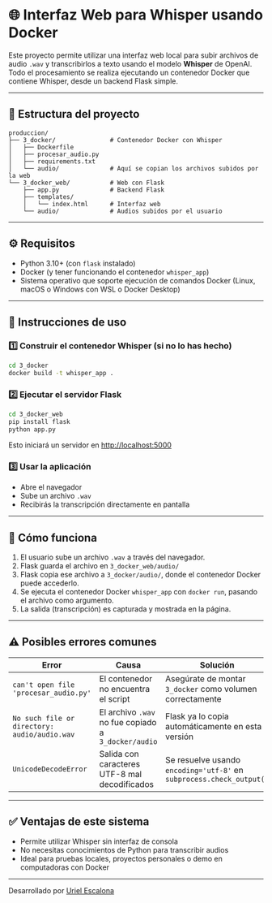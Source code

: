 # 🌐 Interfaz Web para Whisper usando Docker

Este proyecto permite utilizar una interfaz web local para subir archivos de audio `.wav` y transcribirlos a texto usando el modelo **Whisper** de OpenAI. Todo el procesamiento se realiza ejecutando un contenedor Docker que contiene Whisper, desde un backend Flask simple.

---

## 📁 Estructura del proyecto

```
produccion/
├── 3_docker/               # Contenedor Docker con Whisper
│   ├── Dockerfile
│   ├── procesar_audio.py
│   ├── requirements.txt
│   └── audio/              # Aquí se copian los archivos subidos por la web
└── 3_docker_web/           # Web con Flask
    ├── app.py              # Backend Flask
    ├── templates/
    │   └── index.html      # Interfaz web
    └── audio/              # Audios subidos por el usuario
```

---

## ⚙️ Requisitos

- Python 3.10+ (con `flask` instalado)
- Docker (y tener funcionando el contenedor `whisper_app`)
- Sistema operativo que soporte ejecución de comandos Docker (Linux, macOS o Windows con WSL o Docker Desktop)

---

## 🚀 Instrucciones de uso

### 1️⃣ Construir el contenedor Whisper (si no lo has hecho)

```bash
cd 3_docker
docker build -t whisper_app .
```

### 2️⃣ Ejecutar el servidor Flask

```bash
cd 3_docker_web
pip install flask
python app.py
```

Esto iniciará un servidor en [http://localhost:5000](http://localhost:5000)

### 3️⃣ Usar la aplicación

- Abre el navegador
- Sube un archivo `.wav`
- Recibirás la transcripción directamente en pantalla

---

## 🧠 Cómo funciona

1. El usuario sube un archivo `.wav` a través del navegador.
2. Flask guarda el archivo en `3_docker_web/audio/`
3. Flask copia ese archivo a `3_docker/audio/`, donde el contenedor Docker puede accederlo.
4. Se ejecuta el contenedor Docker `whisper_app` con `docker run`, pasando el archivo como argumento.
5. La salida (transcripción) es capturada y mostrada en la página.

---

## ⚠️ Posibles errores comunes

| Error | Causa | Solución |
|------|-------|----------|
| `can't open file 'procesar_audio.py'` | El contenedor no encuentra el script | Asegúrate de montar `3_docker` como volumen correctamente |
| `No such file or directory: audio/audio.wav` | El archivo `.wav` no fue copiado a `3_docker/audio` | Flask ya lo copia automáticamente en esta versión |
| `UnicodeDecodeError` | Salida con caracteres UTF-8 mal decodificados | Se resuelve usando `encoding='utf-8'` en `subprocess.check_output()` |

---

## ✅ Ventajas de este sistema

- Permite utilizar Whisper sin interfaz de consola
- No necesitas conocimientos de Python para transcribir audios
- Ideal para pruebas locales, proyectos personales o demo en computadoras con Docker

---

Desarrollado por [Uriel Escalona](https://github.com/UrielEscalona)